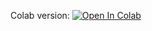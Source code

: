 Colab version:
[![Open In Colab](https://colab.research.google.com/assets/colab-badge.svg)](https://colab.research.google.com/github/ml-mipt/ml-mipt/blob/advanced/week14_cnn_and_model_compression/week14_quantization_practice_additional.ipynb)